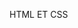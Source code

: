 <!DOCTYPE html>
<html lang="en">
<head>
    <meta charset="UTF-8">
    <meta name="viewport" content="width=device-width, initial-scale=1.0">
    <meta http-equiv="X-UA-Compatible" content="ie=edge">
</head>
<body>
    <p>HTML ET CSS</p>
  <a href="https://Patre64.github.io/Exercices/exo1_html/Exercice1.html"></a>
  <body>
  </html>
